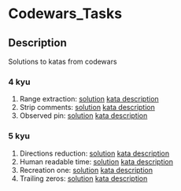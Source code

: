 # Codewars_Tasks
## Description
Solutions to katas from codewars

### 4 kyu
1. Range extraction: [solution](https://github.com/dominikjaniga91/Codewars_Tasks/blob/master/src/main/java/_4kyu/range/extraction/RangeExtraction.java) [kata description](https://www.codewars.com/kata/51ba717bb08c1cd60f00002f/java)
2. Strip comments: [solution](https://github.com/dominikjaniga91/Codewars_Tasks/blob/master/src/main/java/_4kyu/strip/comments/StripComments.java) [kata description](https://www.codewars.com/kata/51c8e37cee245da6b40000bd/train/java)
3. Observed pin: [solution](https://github.com/dominikjaniga91/Codewars_Tasks/blob/master/src/main/java/_4kyu/the/observed/pin/ObservedPin.java) [kata description](https://www.codewars.com/kata/5263c6999e0f40dee200059d/java)

### 5 kyu
1. Directions reduction: [solution](https://github.com/dominikjaniga91/Codewars_Tasks/blob/master/src/main/java/_5kyu/direstions/reduction/DirReduction.java) [kata description](https://www.codewars.com/kata/550f22f4d758534c1100025a/java)
2. Human readable time: [solution](https://github.com/dominikjaniga91/Codewars_Tasks/blob/master/src/main/java/_5kyu/human/readable/time/HumanReadableTime.java) [kata description](https://www.codewars.com/kata/52685f7382004e774f0001f7/java)
3. Recreation one: [solution](https://github.com/dominikjaniga91/Codewars_Tasks/blob/master/src/main/java/_5kyu/recreation/one/SumSquaredDivisors.java) [kata description](https://www.codewars.com/kata/55aa075506463dac6600010d/train/java)
4. Trailing zeros: [solution](https://github.com/dominikjaniga91/Codewars_Tasks/blob/master/src/main/java/_5kyu/trailing/zeros/Solution.java) [kata description](https://www.codewars.com/kata/52f787eb172a8b4ae1000a34/train)


